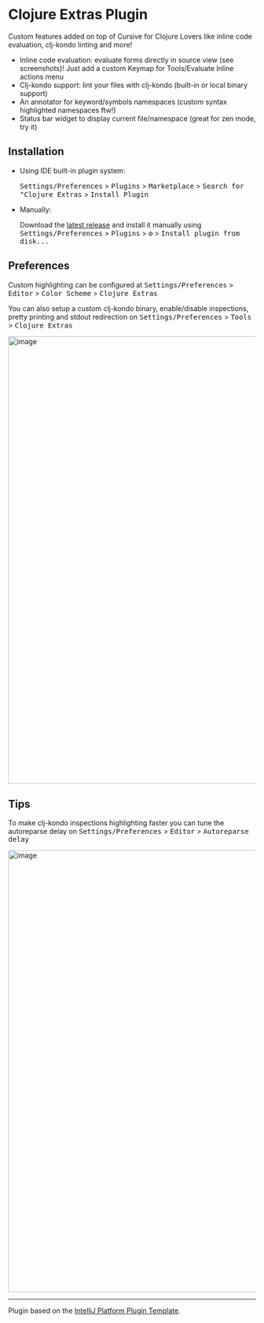 # Clojure Extras Plugin

<!-- Plugin description -->

Custom features added on top of Cursive for Clojure Lovers like inline code evaluation, clj-kondo linting and more!

- Inline code evaluation: evaluate forms directly in source view (see screenshots)! Just add a custom Keymap for Tools/Evaluate Inline actions menu
- Clj-kondo support: lint your files with clj-kondo (built-in or local binary support)
- An annotator for keyword/symbols namespaces (custom syntax highlighted namespaces ftw!)
- Status bar widget to display current file/namespace (great for zen mode, try it)

<!-- Plugin description end -->

## Installation

- Using IDE built-in plugin system:
  
  <kbd>Settings/Preferences</kbd> > <kbd>Plugins</kbd> > <kbd>Marketplace</kbd> > <kbd>Search for "Clojure Extras</kbd> >
  <kbd>Install Plugin</kbd>
  
- Manually:

  Download the [latest release](https://github.com/brcosta/clj-stuff-plugin/releases/latest) and install it manually using
  <kbd>Settings/Preferences</kbd> > <kbd>Plugins</kbd> > <kbd>⚙️</kbd> > <kbd>Install plugin from disk...</kbd>

## Preferences

Custom highlighting can be configured at <kbd>Settings/Preferences</kbd> > <kbd>Editor</kbd> > <kbd>Color Scheme</kbd> > <kbd>Clojure Extras</kbd>

You can also setup a custom clj-kondo binary, enable/disable inspections, pretty printing and stdout redirection on <kbd>Settings/Preferences</kbd> > <kbd>Tools</kbd> > <kbd>Clojure Extras</kdb>

<img width="909" alt="image" src="https://user-images.githubusercontent.com/1129599/153772377-554e9bdc-6b4e-4418-b7f5-ac37969edfd6.png">

## Tips

To make clj-kondo inspections highlighting faster you can tune the autoreparse delay on <kbd>Settings/Preferences</kbd> > <kbd>Editor</kbd> > <kbd>Autoreparse delay</kbd> 

<img width="898" alt="image" src="https://user-images.githubusercontent.com/1129599/153772517-6ee6b58e-1a03-4c18-8ef3-1195ce4e3eb0.png">


---
Plugin based on the [IntelliJ Platform Plugin Template][template].

[template]: https://github.com/JetBrains/intellij-platform-plugin-template
